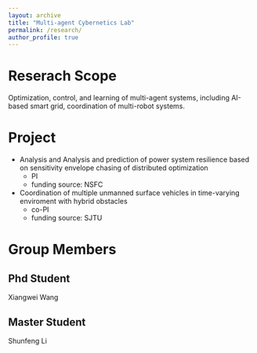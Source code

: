```yaml
---
layout: archive
title: "Multi-agent Cybernetics Lab"
permalink: /research/
author_profile: true
---
```




Reserach Scope
======
Optimization, control, and learning of multi-agent systems, including AI-based smart grid, coordination of multi-robot systems.


Project
======
* Analysis and Analysis and prediction of power system resilience based on sensitivity envelope chasing of distributed optimization
  * PI
  * funding source: NSFC
* Coordination of multiple unmanned surface vehicles in time-varying enviroment with hybrid obstacles
  * co-PI
  * funding source: SJTU

Group Members
======
Phd Student
------
Xiangwei Wang  

Master Student
------
Shunfeng Li
